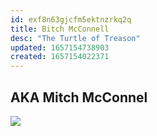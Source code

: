 ```yaml
---
id: exf8n63gjcfm5ektnzrkq2q
title: Bitch McConnell
desc: "The Turtle of Treason"
updated: 1657154738903
created: 1657154022371
---
```


## AKA Mitch McConnel

![](/assets/images/2022-07-06-19-44-40.png)
